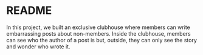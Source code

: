 # README

In this project, we built an exclusive clubhouse where members can write embarrassing posts about non-members. Inside the clubhouse, members can see who the author of a post is but, outside, they can only see the story and wonder who wrote it.